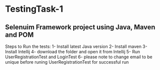 # TestingTask-1
Selenuim Framework project using Java, Maven and POM 
---------------------------------------------------------
Steps to Run the tests:
1- Install latest Java version
2- Install maven
3- Install Intellij
4- download the folder and open it from Intellij
5- Run UserRegistrationTest and LoginTest
6- please note to change email to be unique before runing UserRegistrationTest for successful run 
